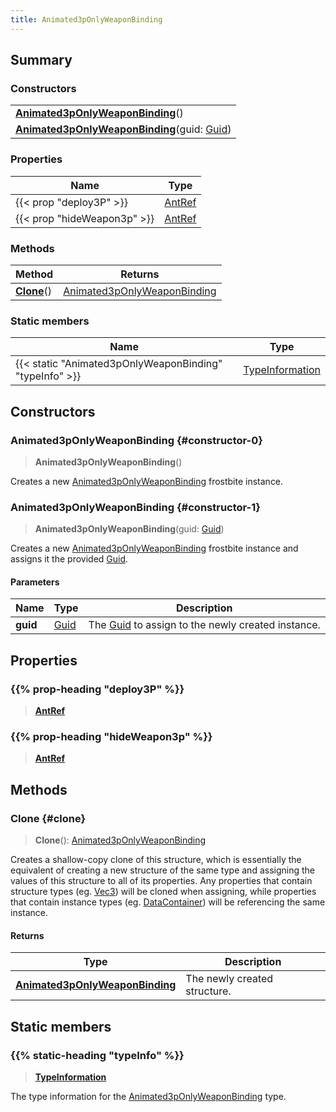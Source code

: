 ```yaml
---
title: Animated3pOnlyWeaponBinding
---
```


## Summary

### Constructors

|  |
| --- |
| **[Animated3pOnlyWeaponBinding](#constructor-0)**() |
| **[Animated3pOnlyWeaponBinding](#constructor-1)**(guid: [Guid](/vext/ref/shared/type/guid)) |

### Properties

| Name | Type |
| ---- | ---- |
| {{< prop "deploy3P" >}} | [AntRef](/vext/ref/fb/antref) |
| {{< prop "hideWeapon3p" >}} | [AntRef](/vext/ref/fb/antref) |

### Methods

| Method | Returns |
| ------ | ------- |
| **[Clone](#clone)**() | [Animated3pOnlyWeaponBinding](/vext/ref/fb/animated3ponlyweaponbinding) |

### Static members

| Name | Type |
| ---- | ---- |
| {{< static "Animated3pOnlyWeaponBinding" "typeInfo" >}} | [TypeInformation](/vext/ref/shared/type/typeinformation) |

## Constructors

### Animated3pOnlyWeaponBinding {#constructor-0}

> **Animated3pOnlyWeaponBinding**()

Creates a new [Animated3pOnlyWeaponBinding](/vext/ref/fb/animated3ponlyweaponbinding) frostbite instance.

### Animated3pOnlyWeaponBinding {#constructor-1}

> **Animated3pOnlyWeaponBinding**(guid: [Guid](/vext/ref/shared/type/guid))

Creates a new [Animated3pOnlyWeaponBinding](/vext/ref/fb/animated3ponlyweaponbinding) frostbite instance and assigns it the provided [Guid](/vext/ref/shared/type/guid).

#### Parameters

| Name | Type | Description |
| ---- | ---- | ----------- |
| **guid** | [Guid](/vext/ref/shared/type/guid) | The [Guid](/vext/ref/shared/type/guid) to assign to the newly created instance. |

## Properties

### {{% prop-heading "deploy3P" %}}

> **[AntRef](/vext/ref/fb/antref)**

### {{% prop-heading "hideWeapon3p" %}}

> **[AntRef](/vext/ref/fb/antref)**

## Methods

### Clone {#clone}

> **Clone**(): [Animated3pOnlyWeaponBinding](/vext/ref/fb/animated3ponlyweaponbinding)

Creates a shallow-copy clone of this structure, which is essentially the equivalent of creating a new structure of the same type and assigning the values of this structure to all of its properties. Any properties that contain structure types (eg. [Vec3](/vext/ref/shared/type/vec3)) will be cloned when assigning, while properties that contain instance types (eg. [DataContainer](/vext/ref/shared/type/datacontainer)) will be referencing the same instance.

#### Returns

| Type | Description |
| ---- | ----------- |
| **[Animated3pOnlyWeaponBinding](/vext/ref/fb/animated3ponlyweaponbinding)** | The newly created structure. |

## Static members

### {{% static-heading "typeInfo" %}}

> **[TypeInformation](/vext/ref/shared/type/typeinformation)**

The type information for the [Animated3pOnlyWeaponBinding](/vext/ref/fb/animated3ponlyweaponbinding) type.

